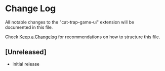 # Change Log

All notable changes to the "cat-trap-game-ui" extension will be documented in this file.

Check [Keep a Changelog](http://keepachangelog.com/) for recommendations on how to structure this file.

## [Unreleased]

- Initial release